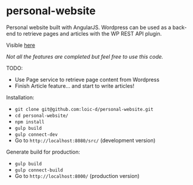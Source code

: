 # personal-website

Personal website built with AngularJS. Wordpress can be used as a back-end to retrieve pages and articles with the WP REST API plugin.

Visible [here](http://www.loic-delaubier.com)

_Not all the features are completed but feel free to use this code._

TODO:
* Use Page service to retrieve page content from Wordpress
* Finish Article feature... and start to write articles!

Installation:
* `git clone git@github.com:loic-d/personal-website.git`
* `cd personal-website/`
* `npm install`
* `gulp build`
* `gulp connect-dev`
* Go to `http://localhost:8080/src/` (development version)

Generate build for production:
* `gulp build`
* `gulp connect-build`
* Go to `http://localhost:8000/` (production version)
